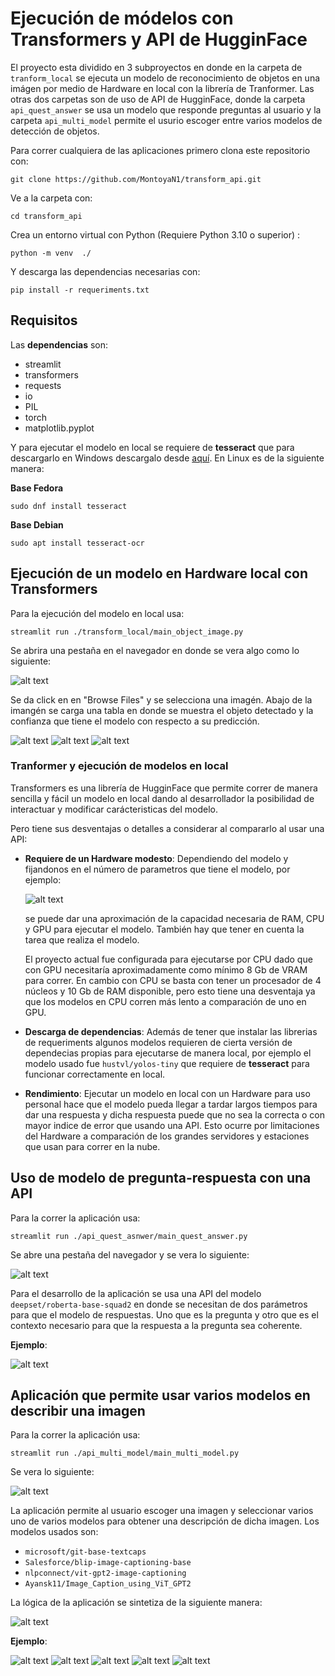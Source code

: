 # Ejecución de módelos con Transformers y API de HugginFace

El proyecto esta dividido en 3 subproyectos en 
donde en la carpeta de `tranform_local` se ejecuta 
un modelo de reconocimiento de objetos en una imágen 
por medio de Hardware en local con la librería de 
Tranformer. Las otras dos carpetas son de uso de API de
HugginFace, donde la carpeta `api_quest_answer` se usa
un modelo que responde preguntas al usuario y la
carpeta `api_multi_model` permite el usurio escoger
entre varios modelos de detección de objetos.

Para correr cualquiera de las aplicaciones primero
clona este repositorio con:

```
git clone https://github.com/MontoyaN1/transform_api.git
```

Ve a la carpeta con:

```
cd transform_api
```

Crea un entorno virtual con Python (Requiere Python 3.10 o superior) :

```
python -m venv  ./
```

Y descarga las dependencias necesarias con:

```
pip install -r requeriments.txt
```

## Requisitos

Las **dependencias** son:

* streamlit
* transformers
* requests
* io
* PIL
* torch
* matplotlib.pyplot

Y para ejecutar el modelo en local se requiere de **tesseract** que para descargarlo en Windows descargalo desde [aquí](https://github.com/tesseract-ocr/tesseract). En Linux es de la siguiente manera:

**Base Fedora**

```
sudo dnf install tesseract
```

**Base Debian**

```
sudo apt install tesseract-ocr

```



## Ejecución de un modelo en Hardware local con Transformers

Para la ejecución del modelo en local usa:

```
streamlit run ./transform_local/main_object_image.py
```

Se abrira una pestaña en el navegador en donde se vera algo como lo siguiente:


![alt text](image.png)

Se da click en en "Browse Files" y se selecciona una imagén.
Abajo de la imangén se carga una tabla en donde se muestra
el objeto detectado y la confianza que tiene el modelo
con respecto a su predicción.

![alt text](image-1.png)
![alt text](image-2.png)
![alt text](image-3.png)


### Tranformer y ejecución de modelos en local

Transformers es una librería de HugginFace que permite 
correr de manera sencilla y fácil un modelo en local
dando al desarrollador la posibilidad de interactuar
y modificar carácteristicas del modelo.

Pero tiene sus desventajas o detalles a considerar al
compararlo al usar una API:

* **Requiere de un Hardware modesto**: Dependiendo del modelo
  y fijandonos en el número de parametros que tiene el modelo,
  por ejemplo:

  ![alt text](image-4.png)

  se puede dar una aproximación de la capacidad necesaria
  de RAM, CPU  y GPU para ejecutar el modelo. También hay que
  tener en cuenta la tarea que realiza el modelo.

  El proyecto actual fue configurada para ejecutarse por
  CPU dado que con GPU necesitaría aproximadamente como
  mínimo 8 Gb de VRAM para correr. En cambio con CPU se
  basta con tener un procesador de 4 núcleos y 10 Gb de
  RAM disponible, pero esto tiene una desventaja ya que
  los modelos en CPU corren más lento a comparación de
  uno en GPU.

* **Descarga de dependencias**: Además de tener que instalar
  las librerias de requeriments algunos modelos requieren
  de cierta versión de dependecias propias para ejecutarse
  de manera local, por ejemplo el modelo usado fue `hustvl/yolos-tiny` que requiere de **tesseract** para funcionar correctamente en local.

* **Rendimiento**: Ejecutar un modelo en local con un Hardware para uso personal hace que el modelo pueda llegar a tardar largos tiempos para dar una respuesta y dicha respuesta puede que no sea la correcta o con mayor indice de error que usando una API. Esto ocurre por limitaciones del Hardware a comparación de los grandes servidores y estaciones que usan para correr en la nube.



## Uso de modelo de pregunta-respuesta con una API
  
Para la correr la aplicación usa:

```
streamlit run ./api_quest_asnwer/main_quest_answer.py
```

Se abre una pestaña del navegador y se vera lo siguiente:

![alt text](image-5.png)

Para el desarrollo de la aplicación se usa una API del modelo `deepset/roberta-base-squad2` en donde se necesitan de dos parámetros para que el modelo de respuestas. Uno que es la pregunta y otro que es el contexto necesario para que la respuesta a la pregunta sea coherente.

**Ejemplo**:

![alt text](image-6.png)


## Aplicación que permite usar varios modelos en describir una imagen

Para la correr la aplicación usa:

```
streamlit run ./api_multi_model/main_multi_model.py
```

Se vera lo siguiente:

![alt text](image-7.png)

La aplicación permite al usuario escoger una imagen y seleccionar varios uno de varios modelos para obtener una descripción de dicha imagen. Los modelos usados son:

* `microsoft/git-base-textcaps`
* `Salesforce/blip-image-captioning-base`
* `nlpconnect/vit-gpt2-image-captioning`
* `Ayansk11/Image_Caption_using_ViT_GPT2`

La lógica de la aplicación se sintetiza de la siguiente manera:

![alt text](image-13.png)


**Ejemplo**:

![alt text](image-8.png)
![alt text](image-10.png)
![alt text](image-9.png)
![alt text](image-11.png)
![alt text](image-12.png)
